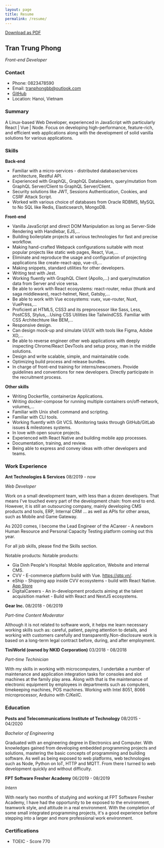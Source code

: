 ```yaml
---
layout: page
title: Resume
permalink: /resume/
---
```


[Download as PDF](https://drive.google.com/file/d/1zRSxczZGvftSIiKptc1EP2IM1dwrbfRC/view?usp=sharing)

## Tran Trung Phong
*Front-end Developer*

### Contact
- Phone: 0823478590
- Email: tranphongbb@outlook.com
- <a target="blank" href="https://github.com/bodetaima">GitHub</a>
- Location: Hanoi, Vietnam

### Summary

A Linux-based Web Developer, experienced in JavaScript with particularly React | Vue | Node.
Focus on developing high-performance, feature-rich, and efficient web applications along with the development of solid vanilla solutions for various applications.

### Skills

**Back-end**
- Familiar with a micro-services - distributed database/services architecture, Restful API.
- Experienced with GraphQL, GraphQL Dataloaders, query/mutation from GraphQL Server/Client to GraphQL Server/Client.
- Security solutions like JWT, Sessions Authentication, Cookies, and CSRF Attack Script.
- Worked with various choice of databases from Oracle RDBMS, MySQL to No SQL like Redis, Elasticsearch, MongoDB.

**Front-end**
- Vanilla JavaScript and direct DOM Manipulation as long as Server-Side Rendering with Handlebar, EJS,...
- Building boilerplate projects at various technologies for fast and precise workflow.
- Making hand-crafted Webpack configurations suitable with most popular projects like static web pages, React, Vue,...
- Eliminate and reproduce the usage and configuration of projecting applications like create-react-app, vue-cli,...
- Making snippets, standard utilities for other developers.
- Writing test with Jest.
- Working fluently with GraphQL Client (Apollo,...) and query/mutation data from Server and vice versa.
- Be able to work with React ecosystems: react-router, redux (thunk and saga middleware), react-helmet, Next, Gatsby,...
- Be able to work with Vue ecosystems: vuex, vue-router, Nuxt, VuePress,...
- Proficient at HTML5, CSS3 and its preprocessor like Sass, Less, PostCSS, Stylus,...Using CSS Utilities like TailwindCSS. Familiar with CSS Architechture like BEM,...
- Responsive design.
- Can design mock-up and simulate UI/UX with tools like Figma, Adobe XD,...
- Be able to reverse engineer other web applications with deeply inspecting Chrome/React DevTools and setup proxy, man in the middle solutions.
- Design and write scalable, simple, and maintainable code.
- Optimizing build process and release bundles.
- In charge of front-end training for interns/newcomers. Provide guidelines and conventions for new developers. Directly participate in the recruitment process. 

**Other skills**
- Writing Dockerfile, containerize Applications.
- Writing docker-compose for running multiple containers on/off-network, volumes,...
- Familiar with Unix shell command and scripting.
- Familiar with CLI tools.
- Working fluently with Git VCS. Monitoring tasks through GitHub/GitLab issues & milestones systems.
- In love with open source projects.
- Experienced with React Native and building mobile app processes.
- Documentation, training, and review.
- Being able to express and convey ideas with other developers and teams.

### Work Experience

**Ant Technologies & Services** 08/2019 - now

*Web Developer*

Work on a small development team, with less than a dozen developers. That means I've touched every part of the development chain: from end to end. However, it is still an outsourcing company, mainly developing CMS products and tools, ERP, Internal CRM ... as well as APIs for other areas, such as Mobile and Game Gateway.

As 2020 comes, I become the Lead Engineer of the ACareer - A newborn Human Resource and Personal Capacity Testing platform coming out this year. 

For all job skills, please find the Skills section.

Notable products:
Notable products: 
- Gia Dinh People's Hospital: Mobile application, Website and internal CMS.
- CVV - E-commerce platform build with Vue. <a href="https://qtq.vn/" target="_blank">https://qtq.vn/</a>.
- eShip - Shipping app inside CVV ecosystems - build with React Native. <a href="https://apps.apple.com/us/app/eship/id1537218152" target="_blank">App Store</a>
- DigitalCareers - An in-development products aiming at the talent acquisition market - Build with React and NextJS ecosystems.

**Gear Inc.** 08/2018 - 06/2019

*Part-time Content Moderator*

Although it is not related to software work, it helps me learn necessary working skills such as: careful, patient, paying attention to details, and working with customers carefully and transparently.Non-disclosure work is based on a long-term legal contract before, during, and after employment.

**TiniWorld (owned by NKID Corporation)** 03/2018 - 08/2018

*Part-time Techinician*

With my skills in working with microcomputers, I undertake a number of maintenance and application integration tasks for consoles and slot machines at the family play area. Along with that is the maintenance of electronic equipment by employees in departments such as computers, timekeeping machines, POS machines. Working with Intel 8051, 8066 microprocessor, Arduino with C/KeilC.

### Education

**Posts and Telecommunications Institute of Technology** 08/2015 - 04/2020

*Bachelor of Engineering*

Graduated with an engineering degree in Electronics and Computer. With knowledges gained from developing embedded programming projects and solutions, mastering the basic concepts of programming and building software. As well as being exposed to web platforms, web technologies such as Node, Python on IoT, HTTP and MQTT. From there I turned to web development quickly and without difficulty.

**FPT Software Fresher Academy** 06/2019 - 08/2019

*Intern*

With nearly two months of studying and working at FPT Software Fresher Academy, I have had the opportunity to be exposed to the environment, teamwork style, and attitude in a real environment. With the completion of some small integrated programming projects, it's a good experience before stepping into a larger and more professional work environment.

### Certifications

- TOEIC - Score 770
